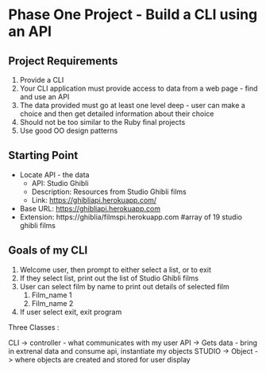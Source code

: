 # Phase One Project - Build a CLI using an API 

## Project Requirements 

1. Provide a CLI
2. Your CLI application must provide access to data from a web page - find and use an API
3. The data provided must go at least one level deep - user can make a choice and then get detailed information about their choice
4. Should not be too similar to the Ruby final projects
5. Use good OO design patterns

## Starting Point 

- Locate API - the data
    - API: Studio Ghibli
    - Description: Resources from Studio Ghibli films
    - Link: https://ghibliapi.herokuapp.com/
- Base URL: https://ghibliapi.herokuapp.com
- Extension: https://ghiblia/filmspi.herokuapp.com #array of 19 studio ghibli films


## Goals of my CLI 

1. Welcome user, then prompt to either select a list, or to exit
2. If they select list, print out the list of Studio Ghibli films
3. User can select film by name to print out details of selected film
    1. Film_name 1
    2. Film_name 2
4. If user select exit, exit program

Three Classes :

CLI -> controller - what communicates with my user
API -> Gets data - bring in extrenal data and consume api, instantiate my objects
STUDIO -> Object -> where objects are created and stored for user display
